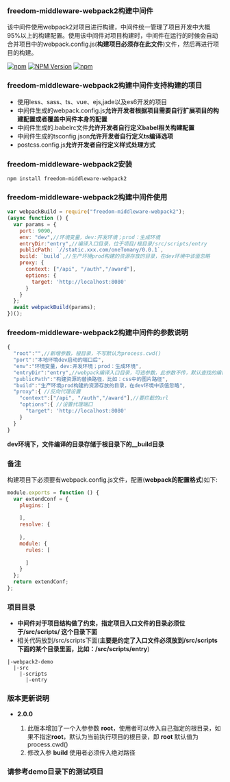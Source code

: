 ### freedom-middleware-webpack2构建中间件

该中间件使用webpack2对项目进行构建，中间件统一管理了项目开发中大概95%以上的构建配置。使用该中间件对项目构建时，中间件在运行的时候会自动合并项目中的webpack.config.js(**构建项目必须存在此文件**)文件，然后再进行项目的构建。

[![npm](https://img.shields.io/npm/l/freedom-middleware-webpack2.svg)](LICENSE)
[![NPM Version](https://img.shields.io/npm/v/freedom-middleware-webpack2.svg)](https://www.npmjs.com/package/freedom-middleware-webpack2)
[![npm](https://img.shields.io/npm/dt/freedom-middleware-webpack2.svg)](https://www.npmjs.com/package/freedom-middleware-webpack2)

### freedom-middleware-webpack2构建中间件支持构建的项目

- 使用less、sass、ts、vue、ejs,jade以及es6开发的项目
- 中间件生成的webpack.config.js**允许开发者根据项目需要自行扩展项目的构建配置或者覆盖中间件本身的配置**
- 中间件生成的.babelrc文件**允许开发者自行定义babel相关构建配置**
- 中间件生成的tsconfig.json**允许开发者自行定义ts编译选项**
- postcss.config.js**允许开发者自行定义样式处理方式**

### freedom-middleware-webpack2安装

```
npm install freedom-middleware-webpack2
```

### freedom-middleware-webpack2构建中间件使用

```js
var webpackBuild = require("freedom-middleware-webpack2");
(async function () {
  var params = {
    port: 9090,
    env: "dev",//环境变量，dev:开发环境；prod：生成环境
    entryDir:"entry",//编译入口目录，位于项目/根目录/src/scripts/entry
    publicPath: `//static.xxx.com/oneTomany/0.0.1`,
    build: `build`,//生产环境prod构建的资源存放的目录，在dev环境中该值忽略
    proxy: {
      context: ["/api", "/auth","/award"],
      options: {
        target: 'http://localhost:8080'
      }
    }
  };
  await webpackBuild(params);
})();
```



### freedom-middleware-webpack2构建中间件的参数说明

```js
{
  "root":"",//新增参数，根目录，不写默认为process.cwd()
  "port":"本地环境dev启动的端口后",
  "env":"环境变量，dev:开发环境；prod：生成环境",
  "entryDir":"entry",//webpack编译入口目录，可选参数，此参数不传，默认查找的编译入口为entry，编译入口的目录必须位于/根目录/src/scripts/这个目录下面
  "publicPath":"构建资源的替换路径，比如：css中的图片路径",
  "build":"生产环境prod构建的资源存放的目录，在dev环境中该值忽略",
  "proxy":{ //反向代理设置
    "context":["/api", "/auth","/award"],//要拦截的url
    "options":{ //设置代理端口
      "target": 'http://localhost:8080'	
    }
  }
}
```

**dev环境下，文件编译的目录存储于根目录下的__build目录**

### 备注

构建项目下必须要有webpack.config.js文件，配置(**webpack的配置格式**)如下:

```js
module.exports = function () {
  var extendConf = {
    plugins: [
      
    ],
    resolve: {
     
    },
    module: {
      rules: [
        
      ]
    }
  };
  return extendConf;
};
```

### 项目目录

- **中间件对于项目结构做了约束，指定项目入口文件的目录必须位于/src/scripts/ 这个目录下面**
- 相关代码放到/src/scripts下面(**主要是约定了入口文件必须放到/src/scripts下面的某个目录里面，比如：/src/scripts/entry**)

```
|-webpack2-demo
  |-src
    |-scripts
      |-entry
```

### 版本更新说明
- **2.0.0**

  1. 此版本增加了一个入参参数 **root**，使用者可以传入自己指定的根目录，如果不指定**root**，默认为当前执行项目的根目录，即 **root** 默认值为process.cwd()
  2. 修改入参 **build** 使用者必须传入绝对路径

### 请参考demo目录下的测试项目

